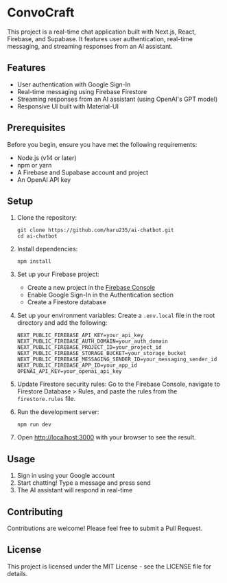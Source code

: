 # ConvoCraft

This project is a real-time chat application built with Next.js, React, Firebase, and Supabase. It features user authentication, real-time messaging, and streaming responses from an AI assistant.

## Features

- User authentication with Google Sign-In
- Real-time messaging using Firebase Firestore
- Streaming responses from an AI assistant (using OpenAI's GPT model)
- Responsive UI built with Material-UI

## Prerequisites

Before you begin, ensure you have met the following requirements:

- Node.js (v14 or later)
- npm or yarn
- A Firebase and Supabase account and project
- An OpenAI API key

## Setup

1. Clone the repository:

   ```
   git clone https://github.com/haru235/ai-chatbot.git
   cd ai-chatbot
   ```

2. Install dependencies:

   ```
   npm install
   ```

3. Set up your Firebase project:

   - Create a new project in the [Firebase Console](https://console.firebase.google.com/)
   - Enable Google Sign-In in the Authentication section
   - Create a Firestore database

4. Set up your environment variables:
   Create a `.env.local` file in the root directory and add the following:

   ```
   NEXT_PUBLIC_FIREBASE_API_KEY=your_api_key
   NEXT_PUBLIC_FIREBASE_AUTH_DOMAIN=your_auth_domain
   NEXT_PUBLIC_FIREBASE_PROJECT_ID=your_project_id
   NEXT_PUBLIC_FIREBASE_STORAGE_BUCKET=your_storage_bucket
   NEXT_PUBLIC_FIREBASE_MESSAGING_SENDER_ID=your_messaging_sender_id
   NEXT_PUBLIC_FIREBASE_APP_ID=your_app_id
   OPENAI_API_KEY=your_openai_api_key
   ```

5. Update Firestore security rules:
   Go to the Firebase Console, navigate to Firestore Database > Rules, and paste the rules from the `firestore.rules` file.

6. Run the development server:

   ```
   npm run dev
   ```

7. Open [http://localhost:3000](http://localhost:3000) with your browser to see the result.

## Usage

1. Sign in using your Google account
2. Start chatting! Type a message and press send
3. The AI assistant will respond in real-time

## Contributing

Contributions are welcome! Please feel free to submit a Pull Request.

## License

This project is licensed under the MIT License - see the LICENSE file for details.
